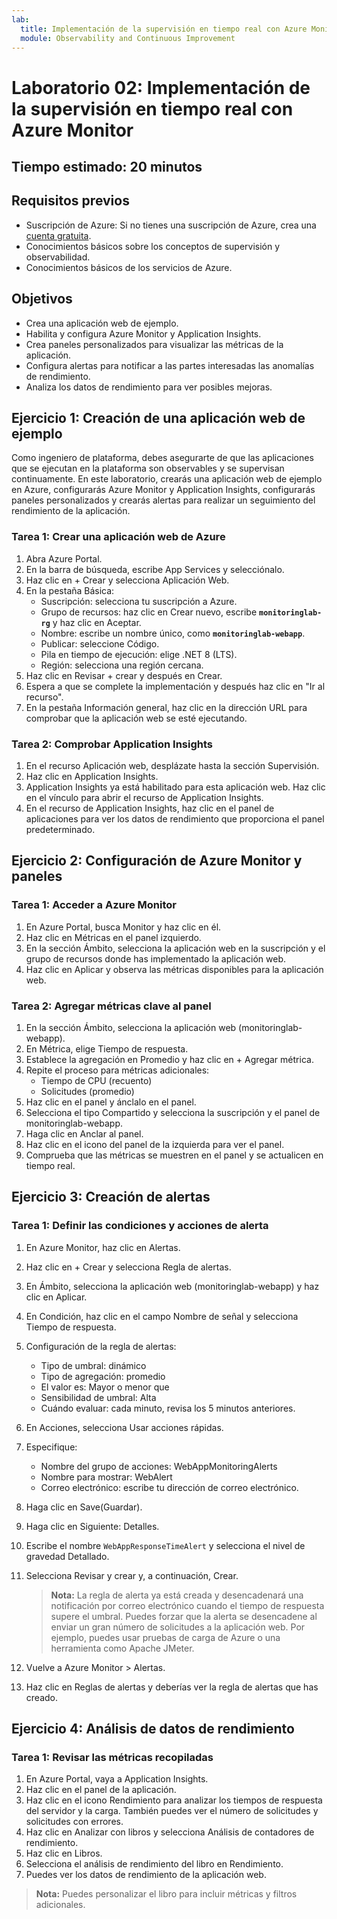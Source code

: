 ```yaml
---
lab:
  title: Implementación de la supervisión en tiempo real con Azure Monitor
  module: Observability and Continuous Improvement
---
```


# Laboratorio 02: Implementación de la supervisión en tiempo real con Azure Monitor

## Tiempo estimado: 20 minutos

## Requisitos previos

- Suscripción de Azure: Si no tienes una suscripción de Azure, crea una [cuenta gratuita](https://azure.microsoft.com/free/).
- Conocimientos básicos sobre los conceptos de supervisión y observabilidad.
- Conocimientos básicos de los servicios de Azure.

## Objetivos

- Crea una aplicación web de ejemplo.
- Habilita y configura Azure Monitor y Application Insights.
- Crea paneles personalizados para visualizar las métricas de la aplicación.
- Configura alertas para notificar a las partes interesadas las anomalías de rendimiento.
- Analiza los datos de rendimiento para ver posibles mejoras.

## Ejercicio 1: Creación de una aplicación web de ejemplo

Como ingeniero de plataforma, debes asegurarte de que las aplicaciones que se ejecutan en la plataforma son observables y se supervisan continuamente. En este laboratorio, crearás una aplicación web de ejemplo en Azure, configurarás Azure Monitor y Application Insights, configurarás paneles personalizados y crearás alertas para realizar un seguimiento del rendimiento de la aplicación.

### Tarea 1: Crear una aplicación web de Azure

1. Abra Azure Portal.
1. En la barra de búsqueda, escribe App Services y selecciónalo.
1. Haz clic en + Crear y selecciona Aplicación Web.
1. En la pestaña Básica:
   - Suscripción: selecciona tu suscripción a Azure.
   - Grupo de recursos: haz clic en Crear nuevo, escribe **`monitoringlab-rg`** y haz clic en Aceptar.
   - Nombre: escribe un nombre único, como **`monitoringlab-webapp`**.
   - Publicar: seleccione Código.
   - Pila en tiempo de ejecución: elige .NET 8 (LTS).
   - Región: selecciona una región cercana.
1. Haz clic en Revisar + crear y después en Crear.
1. Espera a que se complete la implementación y después haz clic en "Ir al recurso".
1. En la pestaña Información general, haz clic en la dirección URL para comprobar que la aplicación web se esté ejecutando.

### Tarea 2: Comprobar Application Insights

1. En el recurso Aplicación web, desplázate hasta la sección Supervisión.
1. Haz clic en Application Insights.
1. Application Insights ya está habilitado para esta aplicación web. Haz clic en el vínculo para abrir el recurso de Application Insights.
1. En el recurso de Application Insights, haz clic en el panel de aplicaciones para ver los datos de rendimiento que proporciona el panel predeterminado.

## Ejercicio 2: Configuración de Azure Monitor y paneles

### Tarea 1: Acceder a Azure Monitor

1. En Azure Portal, busca Monitor y haz clic en él.
1. Haz clic en Métricas en el panel izquierdo.
1. En la sección Ámbito, selecciona la aplicación web en la suscripción y el grupo de recursos donde has implementado la aplicación web.
1. Haz clic en Aplicar y observa las métricas disponibles para la aplicación web.

### Tarea 2: Agregar métricas clave al panel

1. En la sección Ámbito, selecciona la aplicación web (monitoringlab-webapp).
1. En Métrica, elige Tiempo de respuesta.
1. Establece la agregación en Promedio y haz clic en + Agregar métrica.
1. Repite el proceso para métricas adicionales:
   - Tiempo de CPU (recuento)
   - Solicitudes (promedio)
1. Haz clic en el panel y ánclalo en el panel.
1. Selecciona el tipo Compartido y selecciona la suscripción y el panel de monitoringlab-webapp.
1. Haga clic en Anclar al panel.
1. Haz clic en el icono del panel de la izquierda para ver el panel.
1. Comprueba que las métricas se muestren en el panel y se actualicen en tiempo real.

## Ejercicio 3: Creación de alertas

### Tarea 1: Definir las condiciones y acciones de alerta

1. En Azure Monitor, haz clic en Alertas.
1. Haz clic en + Crear y selecciona Regla de alertas.
1. En Ámbito, selecciona la aplicación web (monitoringlab-webapp) y haz clic en Aplicar.
1. En Condición, haz clic en el campo Nombre de señal y selecciona Tiempo de respuesta.
1. Configuración de la regla de alertas:
   - Tipo de umbral: dinámico
   - Tipo de agregación: promedio
   - El valor es: Mayor o menor que
   - Sensibilidad de umbral: Alta
   - Cuándo evaluar: cada minuto, revisa los 5 minutos anteriores.
1. En Acciones, selecciona Usar acciones rápidas.
1. Especifique:
   - Nombre del grupo de acciones: WebAppMonitoringAlerts
   - Nombre para mostrar: WebAlert
   - Correo electrónico: escribe tu dirección de correo electrónico.
1. Haga clic en Save(Guardar).
1. Haga clic en Siguiente: Detalles.
1. Escribe el nombre `WebAppResponseTimeAlert` y selecciona el nivel de gravedad Detallado.
1. Selecciona Revisar y crear y, a continuación, Crear.

   > **Nota:** La regla de alerta ya está creada y desencadenará una notificación por correo electrónico cuando el tiempo de respuesta supere el umbral. Puedes forzar que la alerta se desencadene al enviar un gran número de solicitudes a la aplicación web. Por ejemplo, puedes usar pruebas de carga de Azure o una herramienta como Apache JMeter.

1. Vuelve a Azure Monitor > Alertas.
1. Haz clic en Reglas de alertas y deberías ver la regla de alertas que has creado.

## Ejercicio 4: Análisis de datos de rendimiento

### Tarea 1: Revisar las métricas recopiladas

1. En Azure Portal, vaya a Application Insights.
1. Haz clic en el panel de la aplicación.
1. Haz clic en el icono Rendimiento para analizar los tiempos de respuesta del servidor y la carga. También puedes ver el número de solicitudes y solicitudes con errores.
1. Haz clic en Analizar con libros y selecciona Análisis de contadores de rendimiento.
1. Haz clic en Libros.
1. Selecciona el análisis de rendimiento del libro en Rendimiento.
1. Puedes ver los datos de rendimiento de la aplicación web.

> **Nota:** Puedes personalizar el libro para incluir métricas y filtros adicionales.
